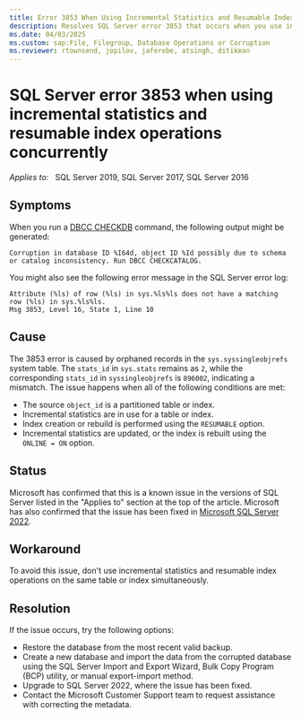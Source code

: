 ```yaml
---
title: Error 3853 When Using Incremental Statistics and Resumable Index Operations
description: Resolves SQL Server error 3853 that occurs when you use incremental statistics and resumable index operations concurrently.
ms.date: 04/03/2025
ms.custom: sap:File, Filegroup, Database Operations or Corruption
ms.reviewer: rtownsend, jopilov, jaferebe, atsingh, ditikman
---
```


# SQL Server error 3853 when using incremental statistics and resumable index operations concurrently

_Applies to:_ &nbsp; SQL Server 2019, SQL Server 2017, SQL Server 2016

## Symptoms
 
When you run a [DBCC CHECKDB](/sql/t-sql/database-console-commands/dbcc-checkdb-transact-sql) command, the following output might be generated:

```output
Corruption in database ID %I64d, object ID %Id possibly due to schema or catalog inconsistency. Run DBCC CHECKCATALOG.
```

You might also see the following error message in the SQL Server error log:

```output
Attribute (%ls) of row (%ls) in sys.%ls%ls does not have a matching row (%ls) in sys.%ls%ls.
Msg 3853, Level 16, State 1, Line 10
```

## Cause

The 3853 error is caused by orphaned records in the `sys.syssingleobjrefs` system table. The `stats_id` in `sys.stats` remains as `2`, while the corresponding `stats_id` in `syssingleobjrefs` is `896002`, indicating a mismatch. The issue happens when all of the following conditions are met:

- The source `object_id` is a partitioned table or index.
- Incremental statistics are in use for a table or index.
- Index creation or rebuild is performed using the `RESUMABLE` option.
- Incremental statistics are updated, or the index is rebuilt using the `ONLINE = ON` option.

## Status

Microsoft has confirmed that this is a known issue in the versions of SQL Server listed in the "Applies to" section at the top of the article. Microsoft has also confirmed that the issue has been fixed in [Microsoft SQL Server 2022](https://www.microsoft.com/sql-server/sql-server-downloads).

## Workaround

To avoid this issue, don't use incremental statistics and resumable index operations on the same table or index simultaneously.

## Resolution

If the issue occurs, try the following options:

- Restore the database from the most recent valid backup.
- Create a new database and import the data from the corrupted database using the SQL Server Import and Export Wizard, Bulk Copy Program (BCP) utility, or manual export-import method.
- Upgrade to SQL Server 2022, where the issue has been fixed.
- Contact the Microsoft Customer Support team to request assistance with correcting the metadata.
